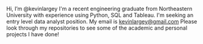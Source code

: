 Hi, I’m @kevinlargey
I'm a recent engineering graduate from Northeastern University with experience using Python, SQL and Tableau. 
I'm seeking an entry level data analyst position.
My email is kevinlargey@gmail.com
Please look through my repositories to see some of the academic and personal projects I have done!
